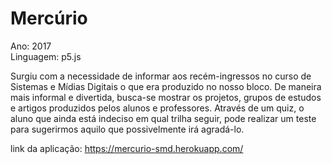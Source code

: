 # Mercúrio

Ano: 2017 <br/>
Linguagem: p5.js <br/>


<p>
Surgiu com a necessidade de informar aos recém-ingressos no curso de Sistemas e Mídias Digitais o que era produzido no nosso bloco.
De maneira mais informal e divertida, busca-se mostrar os projetos, grupos de estudos e artigos produzidos pelos alunos e professores.
Através de um quiz, o aluno que ainda está indeciso em qual trilha seguir, pode realizar um teste para sugerirmos aquilo que possivelmente irá agradá-lo.
</p>

link da aplicação: https://mercurio-smd.herokuapp.com/
